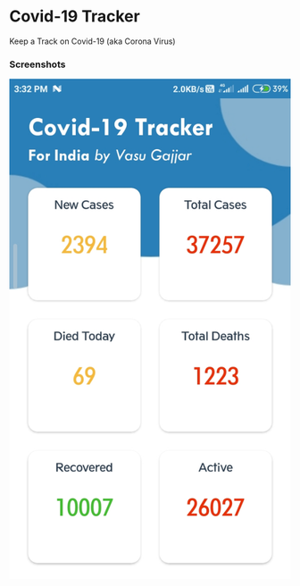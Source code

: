# Covid-19 Tracker
Keep a Track on Covid-19 (aka Corona Virus)
<h3>Screenshots</h3>
<img src="/Screenshot_2020-05-02-15-32-53-063_com.vermaxdevs.covid_19tracker.jpg">
